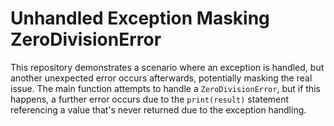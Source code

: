 # Unhandled Exception Masking ZeroDivisionError

This repository demonstrates a scenario where an exception is handled, but another unexpected error occurs afterwards, potentially masking the real issue.  The main function attempts to handle a `ZeroDivisionError`, but if this happens, a further error occurs due to the `print(result)` statement referencing a value that's never returned due to the exception handling.